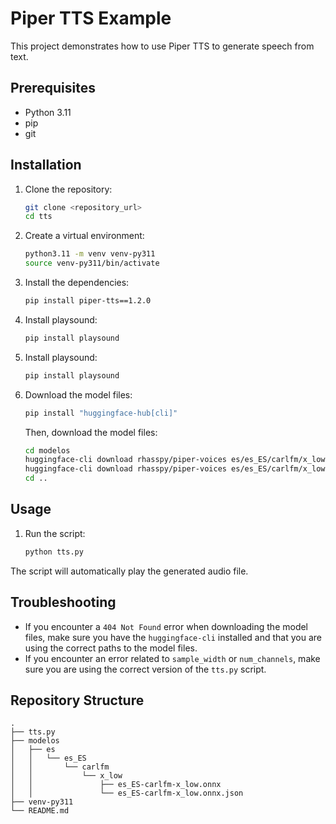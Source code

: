 # Piper TTS Example

This project demonstrates how to use Piper TTS to generate speech from text.

## Prerequisites

*   Python 3.11
*   pip
*   git

## Installation

1.  Clone the repository:

    ```bash
    git clone <repository_url>
    cd tts
    ```

2.  Create a virtual environment:

    ```bash
    python3.11 -m venv venv-py311
    source venv-py311/bin/activate
    ```

3.  Install the dependencies:

    ```bash
    pip install piper-tts==1.2.0
    ```

3. Install playsound:

    ```bash
    pip install playsound
    ```

3. Install playsound:

    ```bash
    pip install playsound
    ```

4.  Download the model files:

    ```bash
    pip install "huggingface-hub[cli]"
    ```

    Then, download the model files:

    ```bash
    cd modelos
    huggingface-cli download rhasspy/piper-voices es/es_ES/carlfm/x_low/es_ES-carlfm-x_low.onnx --local-dir . --local-dir-use-symlinks False
    huggingface-cli download rhasspy/piper-voices es/es_ES/carlfm/x_low/es_ES-carlfm-x_low.onnx.json --local-dir . --local-dir-use-symlinks False
    cd ..
    ```

## Usage

1.  Run the script:

    ```bash
    python tts.py
    ```

The script will automatically play the generated audio file.

## Troubleshooting

*   If you encounter a `404 Not Found` error when downloading the model files, make sure you have the `huggingface-cli` installed and that you are using the correct paths to the model files.
*   If you encounter an error related to `sample_width` or `num_channels`, make sure you are using the correct version of the `tts.py` script.

## Repository Structure

```
.
├── tts.py
├── modelos
│   ├── es
│   │   └── es_ES
│   │       └── carlfm
│   │           └── x_low
│   │               ├── es_ES-carlfm-x_low.onnx
│   │               └── es_ES-carlfm-x_low.onnx.json
├── venv-py311
└── README.md